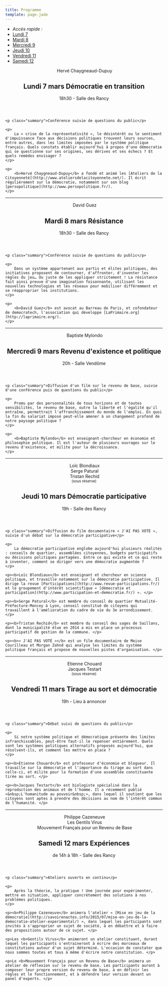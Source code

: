 ```yaml
---
title: Programme
template: page.jade
---
```


<ul class="table-of-content">
    <li><i>Accès rapide : </i></li>
    <li><a href="#7-mars">Lundi 7</a></li>
    <li><a href="#8-mars">Mardi 8</a></li>
    <li><a href="#9-mars">Mercredi 9</a></li>
    <li><a href="#10-mars">Jeudi 10</a></li>
    <li><a href="#11-mars">Vendredi 11</a></li>
    <li><a href="#12-mars">Samedi 12</a></li>
</ul>

<section class="event">
    <header>
        <div class="speakers">
            <div>
                <img src="img/hcd.png" alt="">
                <span>Hervé Chaygneaud-Dupuy</span>
            </div>
        </div>
        <h2 id="7-mars">Lundi 7 mars <span class="title">Démocratie en transition</span></h2>
        <p class="infos">18h30 - Salle des Rancy</p>
    </header>

    <p class="summary">Conférence suivie de questions du public</p>

    <p>
        La « crise de la représentativité », le désintérêt ou le sentiment d'impuissance face aux décisions politiques trouvent leurs sources, entre autres, dans les limites imposées par le système politique français. Quels constats établir aujourd'hui à propos d'une démocratie qui se questionne sur ses origines, ses dérives et ses échecs ? Et quels remèdes envisager ?
    </p>

    <p>
        <b>Hervé Chaygneaud-Dupuy</b> a fondé et animé les [Ateliers de la Citoyenneté](http://www.ateliersdelacitoyennete.net/). Il écrit régulièrement sur la démocratie, notamment sur son blog [persopolitique](http://www.persopolitique.fr/).
    </p>
</section>

<hr>

<section class="event">
    <header>
        <div class="speakers">
            <div>
                <img src="img/guez.png" alt="">
                <span>David Guez</span>
            </div>
        </div>
        <h2 id="8-mars">Mardi 8 mars <span class="title">Résistance</span></h2>
        <p class="infos">18h30 - Salle des Rancy</p>
    </header>

    <p class="summary">Conférence suivie de questions du public</p>

    <p>
        Dans un système appartenant aux partis et élites politiques, des initiatives proposent de contourner, d'affronter, d'inventer les règles du jeu… Ou juste de les appliquer strictement ! La résistance fait ainsi preuve d'une imagination foisonnante, utilisant les nouvelles technologies et les réseaux pour mobiliser différemment et se réapproprier les institutions.
    </p>

    <p>
        <b>David Guez</b> est avocat au Barreau de Paris, et cofondateur de democratech, l'association qui développe [LaPrimaire.org](http://laprimaire.org/).
    </p>
</section>

<hr>

<section class="event">
    <header>
        <div class="speakers">
            <div>
                <img src="img/mylondo.png" alt="">
                <span>Baptiste Mylondo</span>
            </div>
        </div>
        <h2 id="9-mars">Mercredi 9 mars <span class="title">Revenu d'existence et politique</span></h2>
        <p class="infos">20h - Salle Vendôme</p>
    </header>

    <p class="summary">Diffusion d'un film sur le revenu de base, suivie d'une conférence puis de questions du public</p>

    <p>
        Promu par des personnalités de tous horizons et de toutes sensibilités, le revenu de base, outre la liberté et l'égalité qu'il entraîne, permettrait l'affranchissement du monde de l'emploi. En quoi la fin du salariat imposé peut-elle amener à un changement profond de notre paysage politique ?
    </p>

    <p>
        <b>Baptiste Mylondo</b> est enseignant-chercheur en économie et philosophie politique. Il est l'auteur de plusieurs ouvrages sur le revenu d'existence, et milite pour la décroissance.
    </p>
</section>

<hr>

<section class="event">
    <header>
        <div class="speakers">
            <div>
                <img src="img/blondiaux.png" alt="">
                <span>Loïc Blondiaux</span>
            </div>
            <div>
                <img src="img/qqn.png" alt="">
                <span>Serge Patural</span>
            </div>
            <div>
                <img src="img/rechid.png" alt="">
                <span>Tristan Rechid<br><small>(sous réserve)</small></span>
            </div>
        </div>
        <h2 id="10-mars">Jeudi 10 mars <span class="title">Démocratie participative</span></h2>
        <p class="infos">19h - Salle des Rancy</p>
    </header>

    <p class="summary">Diffusion du film documentaire « J'AI PAS VOTÉ », suivie d'un débat sur la démocratie participative</p>

    <p>
        La démocratie participative englobe aujourd'hui plusieurs réalités : conseils de quartier, assemblées citoyennes, budgets participatifs ou décisions politiques partagées. Entre ce qui existe et ce qui reste à inventer, comment se diriger vers une démocratie augmentée ?
    </p>

    <p><b>Loïc Blondiaux</b> est enseignant et chercheur en science politique, et travaille notamment sur la démocratie participative. Il dirige la revue [Participations](http://www.revue-participations.fr/) et le groupement d'intérêt scientifique « [démocratie et participation](http://www.participation-et-democratie.fr/) ». </p>

    <p><b>Serge Patural</b> est membre du conseil de quartier Mutualité-Préfecture-Moncey à Lyon, conseil constitué de citoyens qui travaillent à l'amélioration du cadre de vie du 3e arrondissement. </p>

    <p><b>Tristan Rechid</b> est membre du conseil des sages de Saillans, dont la municipalité élue en 2014 a mis en place un processus participatif de gestion de la commune. </p>

    <p><b>« J'AI PAS VOTÉ »</b> est un film documentaire de Moise Courilleau et Morgan Zahnd qui analyse les limites du système politique français et propose de nouvelles pistes d'organisation. </p>
</section>

<hr>

<section class="event">
    <header>
        <div class="speakers">
            <div>
                <img src="img/chouard.png" alt="">
                <span>Etienne Chouard</span>
            </div>
            <div>
                <img src="img/testart.png" alt="">
                <span>Jacques Testart<br><small>(sous réserve)</small></span>
            </div>
        </div>
        <h2 id="11-mars">Vendredi 11 mars <span class="title">Tirage au sort et démocratie</span></h2>
        <p class="infos">19h - Lieu à annoncer</p>
    </header>

    <p class="summary">Débat suivi de questions du public</p>

    <p>
        Si notre système politique et démocratique présente des limites infranchissables, peut-être faut-il le repenser entièrement. Quels sont les systèmes politiques alternatifs proposés aujourd'hui, que résolvent-ils, et comment les mettre en place ?
    </p>

    <p><b>Etienne Chouard</b> est professeur d'économie et blogueur. Il travaille sur la démocratie et l'importance du tirage au sort dans celle-ci, et milite pour la formation d'une assemblée constituante tirée au sort. </p>

    <p><b>Jacques Testart</b> est biologiste spécialisé dans la reproduction des animaux et de l'homme. Il a récemment publié «&nbsp;L'humanitude au pouvoir&nbsp;», dans lequel il soutient que les citoyens sont aptes à prendre des décisions au nom de l’intérêt commun de l’humanité. </p>
</section>

<hr>

<section class="event">
    <header>
        <div class="speakers">
            <div>
                <img src="img/cazeneuve.png" alt="">
                <span>Philippe Cazeneuve</span>
            </div>
            <div>
                <img src="img/gentils-virus.png" alt="">
                <span>Les Gentils Virus</span>
            </div>
            <div>
                <img src="img/mfrb.png" alt="">
                <span>Mouvement Français pour un Revenu de Base</span>
            </div>
        </div>
        <h2 id="12-mars">Samedi 12 mars <span class="title">Expériences</span></h2>
        <p class="infos">de 14h à 18h - Salle des Rancy</p>
    </header>

    <p class="summary">Ateliers ouverts en continu</p>

    <p>
        Après la théorie, la pratique ! Une journée pour expérimenter, mettre en situation, appliquer concrètement des solutions à nos problèmes politiques.
    </p>

    <p><b>Philippe Cazeneuve</b> animera l'atelier « [Mise en jeu de la démocratie](http://savoirenactes.info/2015/07/mise-en-jeu-de-la-democratie-atelier-experimental/) », dans lequel les participants sont invités à s'approprier un sujet de société, à en débattre et à faire des propositions autour de ce sujet. </p>

    <p>Les <b>Gentils Virus</b> animeront un atelier constituant, durant lequel les participants s'entraineront à écrire des morceaux de constitutions autour d'un sujet déterminé. L'occasion de constater que nous sommes toutes et tous à même d'écrire notre constitution. </p>

    <p>Le <b>Mouvement Français pour un Revenu de Base</b> animera un atelier de réflexion sur le revenu de base. Les participants auront à composer leur propre version du revenu de base, à en définir les règles et le fonctionnement, et à défendre leur version devant un panel d'experts. </p>
</section>
